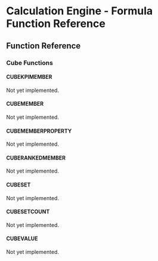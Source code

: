 # Calculation Engine - Formula Function Reference
## Function Reference
### Cube Functions
#### CUBEKPIMEMBER
Not yet implemented.
#### CUBEMEMBER
Not yet implemented.
#### CUBEMEMBERPROPERTY
Not yet implemented.
#### CUBERANKEDMEMBER
Not yet implemented.
#### CUBESET
Not yet implemented.
#### CUBESETCOUNT
Not yet implemented.
#### CUBEVALUE
Not yet implemented.
